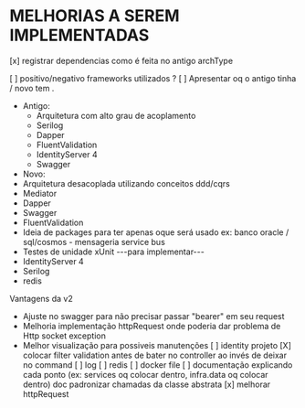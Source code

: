 # MELHORIAS A SEREM IMPLEMENTADAS

[x] registrar dependencias como é feita no antigo archType

[ ] positivo/negativo frameworks utilizados ?
[ ] Apresentar oq o antigo tinha / novo tem .
 - Antigo:
	- Arquitetura com alto grau de  acoplamento
	- Serilog
	- Dapper
	- FluentValidation
	- IdentityServer 4
	- Swagger
- Novo:
 - Arquitetura desacoplada utilizando conceitos ddd/cqrs
 - Mediator
 - Dapper
 - Swagger
 - FluentValidation
 - Ideia de packages para ter apenas oque será usado ex: banco oracle / sql/cosmos - mensageria service bus
 - Testes de unidade xUnit
 ---para implementar---
- IdentityServer 4
- Serilog
- redis

Vantagens da v2
 - Ajuste no swagger para não precisar passar "bearer" em seu request
 - Melhoria implementação httpRequest onde poderia dar problema de Http socket exception
 - Melhor visualização para possiveis manutenções
[ ] identity projeto
[X] colocar filter validation antes de bater no controller ao invés de deixar no command
[ ] log
[ ] redis
[ ] docker file
[ ] documentação explicando cada ponto (ex: services oq colocar dentro, infra.data oq colocar dentro) doc padronizar chamadas da classe abstrata
[x] melhorar httpRequest



